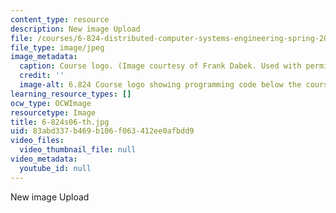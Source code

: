 ```yaml
---
content_type: resource
description: New image Upload
file: /courses/6-824-distributed-computer-systems-engineering-spring-2006/83abd337b469b106f063412ee0afbdd9_6-824s06-th.jpg
file_type: image/jpeg
image_metadata:
  caption: Course logo. (Image courtesy of Frank Dabek. Used with permission.)
  credit: ''
  image-alt: 6.824 Course logo showing programming code below the course name.
learning_resource_types: []
ocw_type: OCWImage
resourcetype: Image
title: 6-824s06-th.jpg
uid: 83abd337-b469-b106-f063-412ee0afbdd9
video_files:
  video_thumbnail_file: null
video_metadata:
  youtube_id: null
---
```

New image Upload

